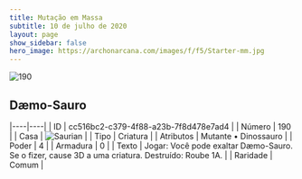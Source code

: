 ```yaml
---
title: Mutação em Massa
subtitle: 10 de julho de 2020
layout: page
show_sidebar: false
hero_image: https://archonarcana.com/images/f/f5/Starter-mm.jpg
---
```


![190](https://cdn.keyforgegame.com/media/card_front/pt/479_190_QW56473W25HQ_pt.png)

## Dæmo-Sauro

|----|----|
| ID | cc516bc2-c379-4f88-a23b-7f8d478e7ad4 |
| Número | 190 |
| Casa | ![Saurian](https://archonarcana.com/images/thumb/9/9e/Saurian_P.png/22px-Saurian_P.png "Sauro") |
| Tipo | Criatura |
| Atributos | Mutante • Dinossauro |
| Poder | 4 |
| Armadura | 0 |
| Texto | Jogar: Você pode exaltar Dæmo-Sauro. Se o fizer, cause 3D a uma criatura.  Destruído: Roube 1A. |
| Raridade | Comum |
